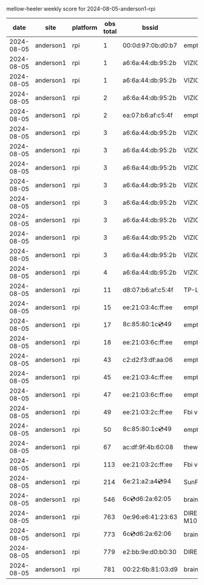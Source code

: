 mellow-heeler weekly score for 2024-08-05-anderson1-rpi

|date|site|platform|obs total|bssid|ssid|
|--|--|--|--|--|--|
|2024-08-05|anderson1|rpi|1|00:0d:97:0b:d0:b7|empty_ssid|
|2024-08-05|anderson1|rpi|1|a6:6a:44:db:95:2b|VIZIOCastAudio7174|
|2024-08-05|anderson1|rpi|1|a6:6a:44:db:95:2b|VIZIOCastAudio9313|
|2024-08-05|anderson1|rpi|2|a6:6a:44:db:95:2b|VIZIOCastAudio5755|
|2024-08-05|anderson1|rpi|2|ea:07:b6:af:c5:4f|empty_ssid|
|2024-08-05|anderson1|rpi|3|a6:6a:44:db:95:2b|VIZIOCastAudio2710|
|2024-08-05|anderson1|rpi|3|a6:6a:44:db:95:2b|VIZIOCastAudio4220|
|2024-08-05|anderson1|rpi|3|a6:6a:44:db:95:2b|VIZIOCastAudio9973|
|2024-08-05|anderson1|rpi|3|a6:6a:44:db:95:2b|VIZIOCastAudio2352|
|2024-08-05|anderson1|rpi|3|a6:6a:44:db:95:2b|VIZIOCastAudio5143|
|2024-08-05|anderson1|rpi|3|a6:6a:44:db:95:2b|VIZIOCastAudio5431|
|2024-08-05|anderson1|rpi|3|a6:6a:44:db:95:2b|VIZIOCastAudio8180|
|2024-08-05|anderson1|rpi|3|a6:6a:44:db:95:2b|VIZIOCastAudio4773|
|2024-08-05|anderson1|rpi|4|a6:6a:44:db:95:2b|VIZIOCastAudio3554|
|2024-08-05|anderson1|rpi|11|d8:07:b6:af:c5:4f|TP-Link_C54F|
|2024-08-05|anderson1|rpi|15|ee:21:03:4c:ff:ee|empty_ssid|
|2024-08-05|anderson1|rpi|17|8c:85:80:1c:cd:49|empty_ssid|
|2024-08-05|anderson1|rpi|18|ee:21:03:6c:ff:ee|empty_ssid|
|2024-08-05|anderson1|rpi|43|c2:d2:f3:df:aa:06|empty_ssid|
|2024-08-05|anderson1|rpi|45|ee:21:03:4c:ff:ee|empty_ssid|
|2024-08-05|anderson1|rpi|47|ee:21:03:6c:ff:ee|empty_ssid|
|2024-08-05|anderson1|rpi|49|ee:21:03:2c:ff:ee|Fbi van 13|
|2024-08-05|anderson1|rpi|50|8c:85:80:1c:cd:49|empty_ssid|
|2024-08-05|anderson1|rpi|67|ac:df:9f:4b:60:08|theweef|
|2024-08-05|anderson1|rpi|113|ee:21:03:2c:ff:ee|Fbi van 13|
|2024-08-05|anderson1|rpi|214|6e:21:a2:a4:cd:94|SunPower21450|
|2024-08-05|anderson1|rpi|546|6c:cd:d6:2a:62:05|braingang2_5GEXT|
|2024-08-05|anderson1|rpi|763|0e:96:e6:41:23:63|DIRECT-63-HP M102 LaserJet|
|2024-08-05|anderson1|rpi|773|6c:cd:d6:2a:62:06|braingang2_2GEXT|
|2024-08-05|anderson1|rpi|779|e2:bb:9e:d0:b0:30|DIRECT-9ED03030|
|2024-08-05|anderson1|rpi|781|00:22:6b:81:03:d9|braingang2|
